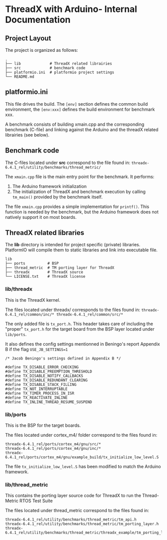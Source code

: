 # ThreadX with Arduino- Internal Documentation

## Project Layout
The project is organized as follows:
```
.
├── lib             # ThreadX related librairies
├── src             # benchmark code
├── platformio.ini  # platformio project settings
└── README.md
```

## platformio.ini
This file drives the build. The `[env]` section defines the common build environment, the `[env:xxx]` defines the build environment for benchmark xxx. 

A benchmark consists of building xmain.cpp and the corresponding benchmark (C-file) and linking against the Arduino and the threadX related librairies (see below).

## Benchmark code
The C-files located under **src** correspond to the file found in:
`threadx-6.4.1_rel/utility/benchmarks/thread_metric/`

The `xmain.cpp` file is the main entry point for the benchmark. 
It performs:
1. The Arduino framework initialization
2. The initialization of ThreadX and benchmark execution by calling `tm_main()` provided by the benchmark itself.

The file `xmain.cpp` provides a simple implementation for `printf()`. This function is needed by the benchmark, but the Arduino framework does not natively support it on most boards.

## ThreadX related libraries

The **lib** directory is intended for project specific (private) libraries.
PlatformIO will compile them to static libraries and link into executable file.
```
lib
├── ports          # BSP
├── thread_metric  # TM porting layer for ThreadX
├── threadx        # ThreadX source
└── LICENSE.txt    # ThreadX license
```

### lib/threadx
This is the ThreadX kernel. 

The files located under threadx/ corresponds to the files found in:
``
threadx-6.4.1_rel/common/inc/*
threadx-6.4.1_rel/common/src/*
``

The only added file is `tx_port.h`. This header takes care of including the "proper" `tx_port.h` for the target board from the BSP layer located under `lib/ports`.

It also defines the config settings mentionned in Beningo's report Appendix
B if the flag `USE_JB_SETTINGS=1`
```
/* Jacob Beningo's settings defined in Appendix B */

#define TX_DISABLE_ERROR_CHECKING
#define TX_DISABLE_PREEMPTION_THRESHOLD
#define TX_DISABLE_NOTIFY_CALLBACKS
#define TX_DISABLE_REDUNDANT_CLEARING
#define TX_DISABLE_STACK_FILLING
#define TX_NOT_INTERRUPTABLE
#define TX_TIMER_PROCESS_IN_ISR
#define TX_REACTIVATE_INLINE
#define TX_INLINE_THREAD_RESUME_SUSPEND
```


### lib/ports
This is the BSP for the target boards.

The files located under cortex_m4/ folder correspond to the files found in:
```
threadx-6.4.1_rel/ports/cortex_m4/gnu/src/*
threadx-6.4.1_rel/ports/cortex_m4/gnu/inc/*
threadx-6.4.1_rel/ports/cortex_m4/gnu/example_build/tx_initialize_low_level.S
```

The file `tx_initialize_low_level.S` has been modified to match the Arduino framework.

### lib/thread_metric 
This contains the porting layer source code for ThreadX to run the 
Thread-Metric RTOS Test Suite

The files located under thread_metric correspond to the files found in:
```
threadx-6.4.1_rel/utility/benchmarks/thread_metric/tm_api.h
threadx-6.4.1_rel/utility/benchmarks/thread_metric/tm_porting_layer.h
threadx-6.4.1_rel/utility/benchmarks/thread_metric/threadx_example/tm_porting_layer_threadx.c
```

